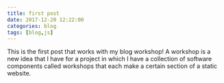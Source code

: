 ```yaml
---
title: first post
date: 2017-12-20 12:22:00
categories: blog
tags: [blog,js]
---
```


This is the first post that works with my blog workshop! A workshop is a new idea that I have for a project in which I have a collection of software components called workshops that each make a certain section of a static website.

